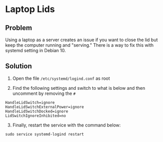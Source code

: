 <!--
category: Homelab
-->

# Laptop Lids

## Problem 

Using a laptop as a server creates an issue if you want to close the lid but keep the computer running and "serving." There is a way to fix this with systemd setting in Debian 10.

## Solution

1. Open the file `/etc/systemd/logind.conf` as root

2. Find the following settings and switch to what is below and then uncomment by removing the `#`

```
HandleLidSwitch=ignore
HandleLidSwitchExternalPower=ignore
HandleLidSwitchDocked=ignore
LidSwitchIgnoreInhibited=no
```

3. Finally, restart the service with the command below:

`sudo service systemd-logind restart`

